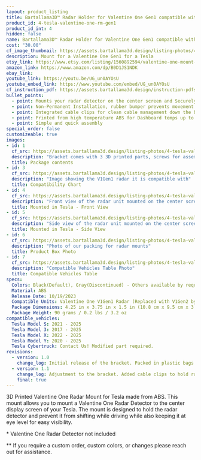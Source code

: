 ```yaml
---
layout: product_listing
title: Bartallama3D™ Radar Holder for Valentine One Gen1 compatible with Tesla Vehicles
product_id: 4-tesla-valentine-one-rm-gen1
product_id_int: 4
hidden: false
name: Bartallama3D™ Radar Holder for Valentine One Gen1 compatible with Tesla Vehicles
cost: "30.00"
cf_image_thumbnail: https://assets.bartallama3d.design/listing-photos/4-tesla-valentine-one-rm-gen1/0.jpg
description: Mount for a Valentine One Gen1 for a Tesla
etsy_link: https://www.etsy.com/listing/1560892594/valentine-one-mount-for-tesla-3d-printed
amazon_link: https://www.amazon.com/dp/B0D1JS1NDK
ebay_link: 
youtube_link: https://youtu.be/UG_un0AYOsU
youtube_embed_link: https://www.youtube.com/embed/UG_un0AYOsU
cf_instruction_pdf: https://assets.bartallama3d.design/instruction-pdfs/Bartallama3D-Radar-Holder-Assembly-Instructions.pdf
bullet_points:
  - point: Mounts your radar detector on the center screen and Securely holds the radar detector
  - point: Non-Permanent Installation, rubber bumper prevents movement and enables easy removal for storage
  - point: Integrated cable clips for clean cable management down the back of your screen
  - point: Printed from high temperature ABS for Dashboard temps up to 160F (MAX 212F)
  - point: Simple and quick assembly
special_order: false
customizeable: true
images:
- id: 1
  cf_src: https://assets.bartallama3d.design/listing-photos/4-tesla-valentine-one-rm-gen1/1.jpg
  description: "Bracket comes with 3 3D printed parts, screws for assembly, a hex wrench and a alcohol cleaning pad"
  title: Package contents
- id: 3
  cf_src: https://assets.bartallama3d.design/listing-photos/4-tesla-valentine-one-rm-gen1/3.jpg
  description: "Image showing the V1Gen1 radar it is compatible with"
  title: Compatibility Chart
- id: 4
  cf_src: https://assets.bartallama3d.design/listing-photos/4-tesla-valentine-one-rm-gen1/4.jpg
  description: "Front view of the radar unit mounted on the center screen of a Tesla"
  title: Mounted in Tesla - Front View
- id: 5
  cf_src: https://assets.bartallama3d.design/listing-photos/4-tesla-valentine-one-rm-gen1/5.jpg
  description: "Side view of the radar unit mounted on the center screen of a Tesla"
  title: Mounted in Tesla - Side View
- id: 6
  cf_src: https://assets.bartallama3d.design/listing-photos/4-tesla-valentine-one-rm-gen1/6.jpg
  description: "Photo of our packing for radar mounts"
  title: Product Box Photo
- id: 7
  cf_src: https://assets.bartallama3d.design/listing-photos/4-tesla-valentine-one-rm-gen1/Compatible-Vehicles-Table.jpg
  description: "Compatible Vehicles Table Photo"
  title: Compatible Vehicles Table
specs:
  Colors: Black(Default), Gray(Discontinued) - Others available by request 
  Material: ABS
  Release Date: 10/19/2023
  Compatible Units: Valentine One V1Gen1 Radar (Replaced with V1Gen2 by Manufacturer)
  Package Dimensions: 4.25 in x 3.75 in x 1.5 in (10.8 cm x 9.5 cm x 3.8cm) [HxWxD]
  Package Weight: 90 grams / 0.2 lbs / 3.2 oz
compatible_vehicles:
  Tesla Model S: 2021 - 2025
  Tesla Model 3: 2017 - 2025
  Tesla Model X: 2022 - 2025
  Tesla Model Y: 2020 - 2025
  Tesla Cybertruck: Contact Us! Modified part required.
revisions:
  - version: 1.0
    change_log: Initial release of the bracket. Packed in plastic bags. 
  - version: 1.1
    change_log: Adjustment to the bracket. Added cable clips to hold radar power cables down the back of the screen. Packaged in cardboard boxes with all required parts.
    final: true
---
```


3D Printed Valentine One Radar Mount for Tesla made from ABS. This mount allows you to mount a Valentine One Radar Detector to the center display screen of your Tesla. The mount is designed to hold the radar detector and prevent it from shifting while driving while also keeping it at eye level for easy visibility.

\* Valentine One Radar Detector not included

\*\* If you require a custom order, custom colors, or changes please reach out for assistance.